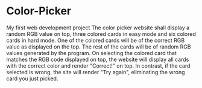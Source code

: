 # Color-Picker
My first web development project
The color picker website shall display a random RGB value on top, three colored cards in easy mode and six colored cards in hard mode. One of the colored cards will be of the correct RGB value as displayed on the top. The rest of the cards will be of random RGB values generated by the program. On selecting the colored card that matches the RGB code displayed on top, the website will display all cards with the correct color and render "Correct!" on top. In contrast, if the card selected is wrong, the site will render "Try again", eliminating the wrong card you just picked.
